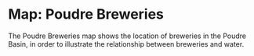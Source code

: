 # Map: Poudre Breweries

The Poudre Breweries map shows the location of breweries in the Poudre Basin,
in order to illustrate the relationship between breweries and water.
